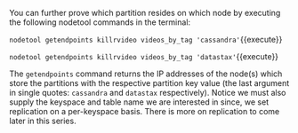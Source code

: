 You can further prove which partition resides on which node by executing the following nodetool commands in the terminal:

`nodetool getendpoints killrvideo videos_by_tag 'cassandra'`{{execute}}

`nodetool getendpoints killrvideo videos_by_tag 'datastax'`{{execute}}

The `getendpoints` command returns the IP addresses of the node(s) which store the partitions with the respective partition key value (the last argument in single quotes: `cassandra` and `datastax` respectively). Notice we must also supply the keyspace and table name we are interested in since, we set replication on a per-keyspace basis. There is more on replication to come later in this series.